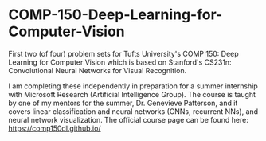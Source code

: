 # COMP-150-Deep-Learning-for-Computer-Vision
First two (of four) problem sets for Tufts University's COMP 150: Deep Learning for Computer Vision which is based on Stanford's CS231n: Convolutional Neural Networks for Visual Recognition.

I am completing these independently in preparation for a summer internship with Microsoft Research (Artificial Intelligence Group). 
The course is taught by one of my mentors for the summer, Dr. Genevieve Patterson, and it covers linear classification and neural networks
(CNNs, recurrent NNs), and neural network visualization. The official course page can be found here: https://comp150dl.github.io/
